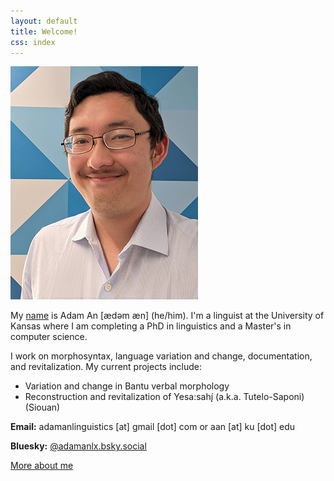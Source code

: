```yaml
---
layout: default
title: Welcome!
css: index
---
```


![Adam An](./images/me.png)

My [name](name) is Adam An [ædəm æn] (he/him). I'm a linguist at the University of Kansas where I am completing a PhD in linguistics and a Master's in computer science.

I work on morphosyntax, language variation and change, documentation, and revitalization. My current projects include:

* Variation and change in Bantu verbal morphology
* Reconstruction and revitalization of Yesa:sahį́ (a.k.a. Tutelo-Saponi) (Siouan)

**Email:** adamanlinguistics [at] gmail [dot] com or aan [at] ku [dot] edu

**Bluesky:** [@adamanlx.bsky.social](https://bsky.app/profile/adamanlx.bsky.social)

[More about me](about)
